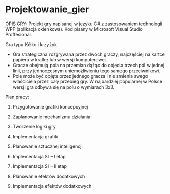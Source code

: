 # Projektowanie_gier

OPIS GRY:
Projekt gry napisanej w jezyku C# z zastosowaniem technologii WPF (aplikacja okienkowa).
Kod pisany w Microsoft Visual Studio Proffesional.

Gra typu Kółko i krzyżyk 
- Gra strategiczna rozgrywana przez dwóch graczy, najczęściej na kartce papieru w kratkę lub w wersji komputerowej. 
- Gracze obejmują pola na przemian dążąc do objęcia trzech pól w jednej linii, przy jednoczesnym uniemożliwieniu tego samego przeciwnikowi.
- Pole może być objęte przez jednego gracza i nie zmienia swego właściciela przez cały przebieg gry. 
W najbardziej popularnej w Polsce wersji gra odbywa się na polu o wymiarach 3x3. 


Plan pracy:

1. Przygotowanie grafiki koncepcyjnej

2. Zaplanowanie mechanizmu działania

3. Tworzenie logiki gry

4. Implementacja grafiki

5. Planowanie sztucznej inteligencji

6. Implementacja SI – I etap

7. Implementacja SI – II etap

8. Planowanie efektów dodatkowych

9. Implementacja efektów dodatkowych

